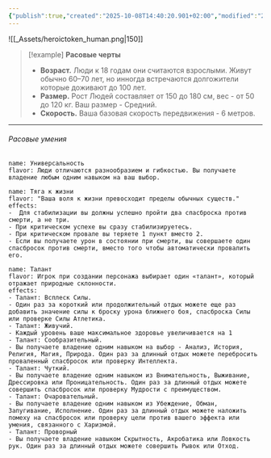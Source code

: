 ```yaml
---
{"publish":true,"created":"2025-10-08T14:40:20.901+02:00","modified":"2025-10-24T17:02:54.499+02:00","published":"2025-10-24T17:02:54.499+02:00","tags":["расы"],"cssclasses":"","socialImage":"_Assets/heroictoken_human.png","image":"_Assets/heroictoken_human.png"}
---
```


![[_Assets/heroictoken_human.png|150]]

> [!example] **Расовые черты**
>- **Возраст.** Люди к 18 годам они считаются взрослыми. Живут обычно 60–70 лет, но инногда встречаются долгожители которые доживают до 100 лет.
>- **Размер.** Рост Людей составляет от 150 до 180 см, вес - от 50 до 120 кг. Ваш размер - Средний.
>- **Скорость.** Ваша базовая скорость передвижения  - 6 метров.

---

######  Расовые умения
```ds-ab
name: Универсальность
flavor: Люди отличаются разнообразием и гибкостью. Вы получаете владение любым одним навыком на ваш выбор.
```
```ds-ab
name: Тяга к жизни 
flavor: "Ваша воля к жизни превосходит пределы обычных существ."
effects: 
-  Для стабилизации вы должны успешно пройти два спасброска против смерти, а не три.   
- При критическом успехе вы сразу стабилизируетесь.   
- При критическом провале вы теряете 1 пункт вместо 2.
- Если вы получаете урон в состоянии при смерти, вы совершаете один спасбросок против смерти, вместо того чтобы автоматически провалить его.
```
```ds-ab
name: Талант
flavor: Игрок при создании персонажа выбирает один «талант», который отражает природные склонности.
effects: 
- Талант: Всплеск Силы.
- Один раз за короткий или продолжительный отдых можете еще раз добавить значение силы к броску урона ближнего боя, спасброска Силы или проверке Силы Атлетика.
- Талант: Живучий.
- Каждый уровень ваше максимальное здоровье увеличивается на 1
- Талант: Сообразительный.
- Вы получаете владение одним навыком на выбор - Анализ, История, Религия, Магия, Природа. Один раз за длинный отдых можете перебросить проваленный спасбросок или проверку Интеллекта.
- Талант: Чуткий.
- Вы получаете владение одним навыком из Внимательность, Выживание, Дрессировка или Проницательность. Один раз за длинный отдых можете совершить спасбросок или проверку Мудрости с преимуществом.
- Талант: Очаровательный.
- Вы получаете владение одним навыком из Убеждение, Обман, Запугивание, Исполнение. Один раз за длинный отдых можете наложить помеху на спасбросок или проверку цели против вашего эффекта или умения, связанного с Харизмой.
- Талант: Проворный
- Вы получаете владение навыком Скрытность, Акробатика или Ловкость рук. Один раз за длинный отдых можете совершить Рывок или Отход.
```




 
 

 

 
